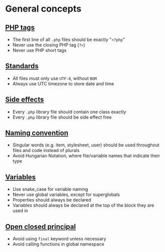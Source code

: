 # General concepts

## [PHP tags](php-tags.md)

+ The first line of all `.php` files should be exactly "`<?php`"
+ Never use the closing PHP tag (`?>`)
+ Never use PHP short tags

## [Standards](standards.md)

+ All files must only use `UTF-8`, without `BOM`
+ Always use UTC timezone to store date and time

## [Side effects](side-effects.md)

+ Every `.php` library file should contain one class exactly
+ Every `.php` library file should be side effect free

## [Naming convention](naming-convention.md)

+ Singular words (e.g. item, stylesheet, user) should be used throughout files and code instead of plurals
+ Avoid Hungarian Notation, where file/variable names that indicate their type

## [Variables](variables.md)

+ Use snake_case for variable naming
+ Never use global variables, except for superglobals
+ Properties should always be declared
+ Variables should always be declared at the top of the block they are used in

## [Open closed principal](open-closed-principal.md)

+ Avoid using `final` keyword unless necessary
+ Avoid calling functions in global namespace
